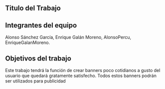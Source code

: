 ## Titulo del Trabajo

<CREADOR DE BANNERS>

## Integrantes del equipo

Alonso Sánchez García, Enrique Galán Moreno, AlonsoPercu, EnriqueGalanMoreno.

## Objetivos del trabajo

Este trabajo tendrá la función de crear banners poco cotidianos a gusto del usuario que quedará gratamente satisfecho.
Todos estos banners podrán ser utilizados para publicidad
